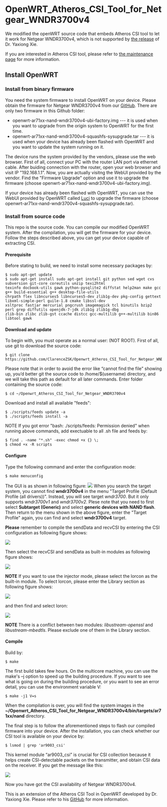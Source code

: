 # OpenWRT_Atheros_CSI_Tool_for_Netgear_WNDR3700v4
We modified the openWRT source code that embeds Atheros CSI tool to let it work for Netgear WNDR3700v4, which is not supported by [the release](https://github.com/xieyaxiongfly/Atheros_CSI_tool_OpenWRT_src) of Dr. Yaxiong Xie.

If you are interested in Atheros CSI tool, please refer to [the maintenance page](http://pdcc.ntu.edu.sg/wands/Atheros/) for more information.

## Install OpenWRT
### Install from binary firmware
You need the system firmware to install OpenWRT on your device. Please obtain the firmware for Netgear WNDR3700v4 from our [GitHub](). There are only two firmware in this Github folder:
* openwrt-ar71xx-nand-wndr3700v4-ubi-factory.img --- it is used when you want to upgrade from the origin system to OpenWRT for the first time.
* openwrt-ar71xx-nand-wndr3700v4-squashfs-sysupgrade.tar --- it is used when your device has already been flashed with OpenWRT and you want to update the system running on it.

The device runs the system provided by the vendors, please use the web browser. First of all, connect your PC with the router LAN port via ethernet cable. After buiding connection with the router, open your web browser and visit IP "192.168.1.1". Now, you are actually visitng the WebUI provided by the vendor. Find the "Firmware Upgrade" option and use it to upgrade the firmware (choose openwrt-ar71xx-nand-wndr3700v4-ubi-factory.img).

If your device has already been flashed with OpenWRT, you can use the WebUI provided by OpenWRT called [Luci](https://wiki.openwrt.org/doc/techref/luci) to upgrade the firmware (choose openwrt-ar71xx-nand-wndr3700v4-squashfs-sysupgrade.tar).

### Install from source code
This repo is the source code. You can compile our modified OpenWRT system. After the compilation, you will get the firmware for your device. Follow the steps described above, you can get your device capable of extracting CSI.

#### Prerequisite
Before stating to build, we need to install some necessary packages by:
```
$ sudo apt-get update
$ sudo apt-get install sudo apt-get install git python sed wget cvs subversion git-core coreutils unzip texi2html  
texinfo docbook-utils gawk python-pysqlite2 diffstat help2man make gcc g++ build-essential g++ desktop-file-utils     
chrpath flex libncurses5 libncurses5-dev zlib1g-dev pkg-config gettext libxml-simple-perl guile-1.8 cmake libssl-dev
xsltproc fastjar mercurial pngcrush imagemagick tcl binutils bzip2 perl grep diffutils openjdk-7-jdk zlib1g zlib1g-dbg
zlib-bin zlibc zlib-gst ccache distcc gcc-multilib g++-multilib bin86 libtool gawk
```
#### Download and update
To begin with, you must operate as a normal user: (NOT ROOT). First of all, use git to download the source code:
```
$ git clone https://github.com/ClarenceZSK/Openwrt_Atheros_CSI_Tool_for_Netgear_WNDR3700v4.git
```
Please note that in order to avoid the error like “cannot find the file” showing up, you’d better git the source code to /home/$(username) directory, and we will take this path as default for all later commands. Enter folder containing the source code:
```
$ cd ~/Openwrt_Atheros_CSI_Tool_for_Netgear_WNDR3700v4
```
Download and install all available "feeds":
```
$ ./scripts/feeds update -a
$ ./scripts/feeds install -a
```
NOTE If you got error "bash: ./scripts/feeds: Permission denied" when running above commands, add exectuable to all .sh file and feeds by:
```
$ find . -name "*.sh" -exec chmod +x {} \;
$ chmod +x -R scripts
```
#### Configure
Type the following command and enter the configuration mode:
```
$ make menuconfig
```
The GUI is as shown in following figure:
![](https://camo.githubusercontent.com/4a1486c1e78242af80f52fc95844acdf2c574cf4/687474703a2f2f706463632e6e74752e6564752e73672f77616e64732f41746865726f732f696d616765732f6d656e75636f6e6669672e706e67)
When you search the target system, you cannot find **wndr3700v4** in the menu "Target Profile (Default Profile (all drivers))". Instead, you will see target _wndr3700_. But it only supports _wndr3700v1_ and _wndr3700v2_. Plese note that you need to first select **Subtarget  (Generic)** and select **generic devices with NAND flash**. Then return to the menu shown in the above figure, enter the "Target Profile" again, you can find and select **wndr3700v4** target.

**Please** remember to compile the sendData and recvCSI by entering the CSI configuration as following figure shows:

![](https://camo.githubusercontent.com/40b92ef85a54a90ab39dc4f95bea51e6e1371e1c/687474703a2f2f706463632e6e74752e6564752e73672f77616e64732f41746865726f732f696d616765732f6d616b654353492e706e67)

Then select the recvCSI and sendData as built-in modules as following figure shows:

![](https://camo.githubusercontent.com/c4894e38fc55d8a4171967ab873aea91878ea501/687474703a2f2f706463632e6e74752e6564752e73672f77616e64732f41746865726f732f696d616765732f726563764353492e706e67)

**NOTE** If you want to use the injector mode, please select the lorcon as the built-in module. To select lorcon, please enter the Library section as following figure shows:

![](https://camo.githubusercontent.com/9310e8989f1b854606426952b7fd3918bd829481/687474703a2f2f706463632e6e74752e6564752e73672f77616e64732f41746865726f732f696d616765732f6c69625f6d616b652e706e67)

and then find and select loron:

![](https://camo.githubusercontent.com/a57347f460571f8acf1afab880e2cd9d1bdb6581/687474703a2f2f706463632e6e74752e6564752e73672f77616e64732f41746865726f732f696d616765732f6c6f72636f6e2e706e67)

**NOTE** There is a conflict between two modules: _libustream-openssl_ and _libustream-mbedtls_. Please exclude one of them in the Library section.

#### Compile
Build by:
```
$ make
```
The first build takes few hours. On the multicore machine, you can use the make's –j option to speed up the building procedure. If you want to see what is going on during the building procedure, or you want to see an error detail, you can use the environment variable V:
```
$ make -j1 V=s
```
When the compilation is over, you will find the system images in the **~/Openwrt_Atheros_CSI_Tool_for_Netgear_WNDR3700v4/bin/targets/ar71xx/nand** directory.

The final step is to follow the aforementioned steps to flash our compiled firmware into your device. After the installation, you can check whether our CSI tool is available on your device by:
```
$ lsmod | grep 'ar9003_csi'
```
This kernel module “ar9003_csi” is crucial for CSI collection because it helps create CSI-detectable packets on the transmitter, and obtain CSI data on the receiver. If you get the message like this:

![](https://camo.githubusercontent.com/900b176fe93188e2dc77ae5e9a2b185d1e5cfe6f/687474703a2f2f706463632e6e74752e6564752e73672f77616e64732f41746865726f732f696d616765732f4353495f6d6f64756c652e706e67)

Now you have got the CSI availability of Netgear WNDR3700v4.

This is an extension of the Atheros CSI Tool in OpenWRT developed by Dr. Yaxiong Xie. Please refer to his [GitHub](https://github.com/xieyaxiongfly/Atheros_CSI_tool_OpenWRT_src) for more information.
